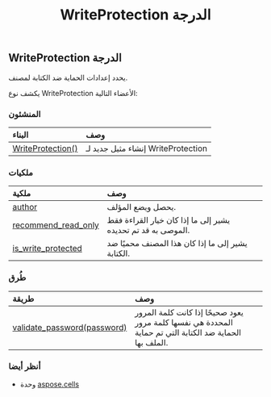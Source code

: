 ﻿---
title: WriteProtection الدرجة
second_title: Aspose.Cells for Python via .NET API المراجع
description:
type: docs
weight: 1640
url: /ar/python-net/aspose.cells/writeprotection/
is_root: false
---
##  WriteProtection الدرجة
يحدد إعدادات الحماية ضد الكتابة لمصنف.



يكشف نوع WriteProtection الأعضاء التالية:

###  المنشئون
| البناء| وصف|
| :- | :- |
| [WriteProtection()](/cells/ar/python-net/aspose.cells/writeprotection/__init__/#) | إنشاء مثيل جديد لـ WriteProtection|


###  ملكيات
| ملكية| وصف|
| :- | :- |
| [author](/cells/ar/python-net/aspose.cells/writeprotection/author) | يحصل ويضع المؤلف.|
| [recommend_read_only](/cells/ar/python-net/aspose.cells/writeprotection/recommend_read_only) | يشير إلى ما إذا كان خيار القراءة فقط الموصى به قد تم تحديده.|
| [is_write_protected](/cells/ar/python-net/aspose.cells/writeprotection/is_write_protected) | يشير إلى ما إذا كان هذا المصنف محميًا ضد الكتابة.|


###  طُرق
| طريقة| وصف|
| :- | :- |
| [validate_password(password)](/cells/ar/python-net/aspose.cells/writeprotection/validate_password/#str) | يعود صحيحًا إذا كانت كلمة المرور المحددة هي نفسها كلمة مرور الحماية ضد الكتابة التي تم حماية الملف بها.|



###  أنظر أيضا
* وحدة [aspose.cells](..)
